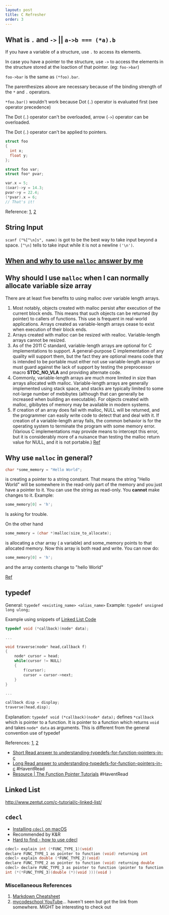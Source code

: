 ```yaml
---
layout: post
title: C Refresher
order: 3
---
```


## What is `.` and `->` || `a->b === (*a).b`
If you have a variable of a structure, use `.` to access its elements.

In case you have a pointer to the structure, use `->` to access the elements in the structure stored at the loaction of that pointer. (eg: `foo->bar`)

`foo->bar` is the same as `(*foo).bar`.

The parenthesizes above are necessary because of the binding strength of the `*` and `.` operators.

`*foo.bar()` wouldn't work because Dot (`.`) operator is evaluated first (see operator precedence)

The Dot (`.`) operator can't be overloaded, arrow (`->`) operator can be overloaded.

The Dot (`.`) operator can't be applied to pointers.

```c
struct foo
{
  int x;
  float y;
};

struct foo var;
struct foo* pvar;

var.x = 5;
(&var)->y = 14.3;
pvar->y = 22.4;
(*pvar).x = 6;
// That's it!
```
Reference: [1](https://stackoverflow.com/a/2575051/2806163), [2](https://stackoverflow.com/a/1238643/2806163)

## String Input
`scanf ("%[^\n]s", name)` is got to be the best way to take input beyond a space. `[^\n]` tells to take input while it is not a newline `('\n')`.

## [When and why to use `malloc` answer by me](https://stackoverflow.com/a/53979498/2806163)

## Why should I use `malloc` when I can normally allocate variable size array
There are at least five benefits to using malloc over variable length arrays.

1. Most notably, objects created with malloc persist after execution of the current block ends. This means that such objects can be returned (by pointer) to callers of functions. This use is frequent in real-world applications. Arrays created as variable-length arrays cease to exist when execution of their block ends.
2. Arrays created with malloc can be resized with realloc. Variable-length arrays cannot be resized.
3. As of the 2011 C standard, variable-length arrays are optional for C implementations to support. A general-purpose C implementation of any quality will support them, but the fact they are optional means code that is intended to be portable must either not use variable-length arrays or must guard against the lack of support by testing the preprocessor macro __STDC_NO_VLA__ and providing alternate code.
4. Commonly, variable-length arrays are much more limited in size than arrays allocated with malloc. Variable-length arrays are generally implemented using stack space, and stacks are typically limited to some not-large number of mebibytes (although that can generally be increased when building an executable). For objects created with malloc, gibibytes of memory may be available in modern systems.
5. If creation of an array does fail with malloc, NULL will be returned, and the programmer can easily write code to detect that and deal with it. If creation of a variable-length array fails, the common behavior is for the operating system to terminate the program with some memory error. (Various C implementations may provide means to intercept this error, but it is considerably more of a nuisance than testing the malloc return value for NULL, and it is not portable.)
[Ref](https://stackoverflow.com/a/51451640/2806163)

## Why use `malloc` in general?
```c
char *some_memory = "Hello World";
```
is creating a pointer to a string constant. That means the string "Hello World" will be somewhere in the read-only part of the memory and you just have a pointer to it. You can use the string as read-only. You **cannot** make changes to it. Example:

```c
some_memory[0] = 'h';
```
Is asking for trouble.

On the other hand

```c
some_memory = (char *)malloc(size_to_allocate);
```
is allocating a char array ( a variable) and some_memory points to that allocated memory. Now this array is both read and write. You can now do:

```c
some_memory[0] = 'h';
```
and the array contents change to "hello World"

[Ref](https://stackoverflow.com/a/1963812/2806163)

## typedef

General: `typedef <existing_name> <alias_name>`
Example: `typedef unsigned long ulong;`

Example using snippets of [Linked List Code](http://www.zentut.com/c-tutorial/c-linked-list/)

```c
typedef void (*callback)(node* data);

...

void traverse(node* head,callback f)
{
    node* cursor = head;
    while(cursor != NULL)
    {
        f(cursor);
        cursor = cursor->next;
    }
}

...

callback disp = display;
traverse(head,disp);
```

Explanation: `typedef void (*callback)(node* data);` defines `*callback` which is pointer to a function. It is pointer to a function which returns `void` and takes `node* data` as arguments. This is different from the general convention use of typedef

References: [1](https://www.studytonight.com/c/typedef.php), [2](https://www.tutorialspoint.com/cprogramming/c_typedef.htm)
* [Short Read answer to understanding-typedefs-for-function-pointers-in-c]([https://stackoverflow.com/a/1591443/2806163])
* [Long Read answer to understanding-typedefs-for-function-pointers-in-c](https://stackoverflow.com/a/1591492/2806163) #HaventRead
* [Resource | The Function Pointer Tutorials](http://www.newty.de/fpt/index.html) #HaventRead 

## Linked List
http://www.zentut.com/c-tutorial/c-linked-list/

## `cdecl`
* [Installing `cdecl` on macOS](http://macappstore.org/cdecl/)
* Recommended by K&R
* [Hard to find - how to use cdecl](https://stackoverflow.com/a/1591419/2806163)

```c
cdecl> explain int (*FUNC_TYPE_1)(void)
declare FUNC_TYPE_1 as pointer to function (void) returning int
cdecl> explain double (*FUNC_TYPE_2)(void)
declare FUNC_TYPE_2 as pointer to function (void) returning double
cdecl> declare FUNC_TYPE_3 as pointer to function (pointer to function (void) returning double) returning pointer to function (void) returning int
int (*(*FUNC_TYPE_3)(double (*)(void )))(void )
```


### Miscellaneous References
1. [Markdown Cheatsheet](https://github.com/adam-p/markdown-here/wiki/Markdown-Cheatsheet)
2. [mycodeschool YouTube](https://www.youtube.com/user/mycodeschool)... haven't seen but got the link from somewhere. MIGHT be interesting to check out